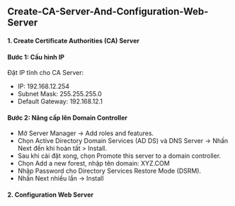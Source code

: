 ## Create-CA-Server-And-Configuration-Web-Server
<h4>1. Create Certificate Authorities (CA) Server</h4>
<h4>Bước 1: Cấu hình IP</h4>
<p>Đặt IP tĩnh cho CA Server:</p>
<ul>
  <li>IP: 192.168.12.254</li>
  <li>Subnet Mask: 255.255.255.0</li>
  <li>Default Gateway: 192.168.12.1</li>
</ul>
<h4>Bước 2: Nâng cấp lên Domain Controller</h4>
<ul>
  <li>Mở Server Manager -> Add roles and features.</li>
  <li>Chọn Active Directory Domain Services (AD DS) và DNS Server -> Nhấn Next đến khi hoàn tất > Install.</li>
  <li>Sau khi cài đặt xong, chọn Promote this server to a domain controller.</li>
  <li>Chọn Add a new forest, nhập tên domain: XYZ.COM </li>
  <li>Nhập Password cho Directory Services Restore Mode (DSRM).</li>
  <li>Nhấn Next nhiều lần -> Install
</ul>
<h4>2. Configuration Web Server</h4>

